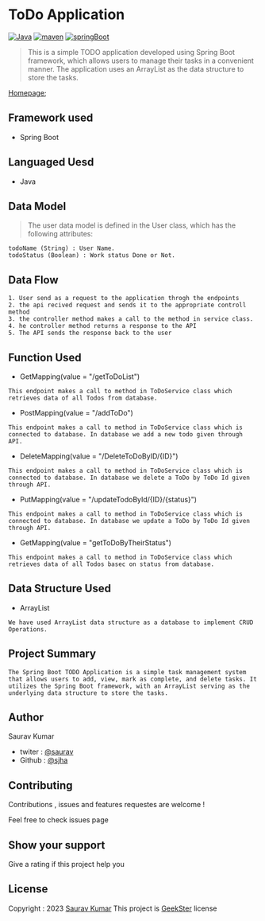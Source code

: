 
# ToDo Application
[![Java](https://img.shields.io/badge/Java>=8.0-blue.svg)](https://docs.spring.io/spring-boot/docs/0.5.0.M6/api/org/springframework/boot/SpringApplication.html)
[![maven](https://img.shields.io/badge/maven->=3.0.5-green.svg)](https://www.npmjs.com/package/npm/v/5.5.0)
[![springBoot](https://img.shields.io/badge/SpringBoot->=3.0.6-blue.svg)](https://nodejs.org/en/blog/release/v9.3.0)
>This is a simple TODO application developed using Spring Boot framework, which allows users to manage their tasks in a convenient manner. The application uses an ArrayList as the data structure to store the tasks.

[Homepage]();

## Framework used
 * Spring Boot
## Languaged Uesd
 * Java
## Data Model
>The user data model is defined in the User class, which has the following attributes:
```
todoName (String) : User Name.
todoStatus (Boolean) : Work status Done or Not.
```
## Data Flow
```
1. User send as a request to the application throgh the endpoints
2. the api recived request and sends it to the appropriate controll method
3. the controller method makes a call to the method in service class.
4. he controller method returns a response to the API
5. The API sends the response back to the user
```
## Function Used 

* GetMapping(value = "/getToDoList")
```
This endpoint makes a call to method in ToDoService class which retrieves data of all Todos from database.
```
* PostMapping(value = "/addToDo")
```
This endpoint makes a call to method in ToDoService class which is connected to database. In database we add a new todo given through API.
```
* DeleteMapping(value = "/DeleteToDoByID/{ID}")
```
This endpoint makes a call to method in ToDoService class which is connected to database. In database we delete a ToDo by ToDo Id given through API.
```
* PutMapping(value = "/updateTodoById/{ID}/{status}")
```
This endpoint makes a call to method in ToDoService class which is connected to database. In database we update a ToDo by ToDo Id given through API.
```
* GetMapping(value = "getToDoByTheirStatus")
```
This endpoint makes a call to method in ToDoService class which retrieves data of all Todos basec on status from database.
```
## Data Structure Used

* ArrayList 
```
We have used ArrayList data structure as a database to implement CRUD Operations.
```

## Project Summary
```
The Spring Boot TODO Application is a simple task management system that allows users to add, view, mark as complete, and delete tasks. It utilizes the Spring Boot framework, with an ArrayList serving as the underlying data structure to store the tasks.
```
## Author

Saurav Kumar

* twiter : [@saurav](https://twitter.com/Sauravjha24)
* Github : [@sjha](https://github.com/sjha24)

## Contributing

Contributions , issues and features requestes are welcome !

Feel free to check issues page

## Show your support

Give a rating if this project help you

## License

Copyright : 2023 [Saurav Kumar]()
This project is [GeekSter](https://www.geekster.in/) license
